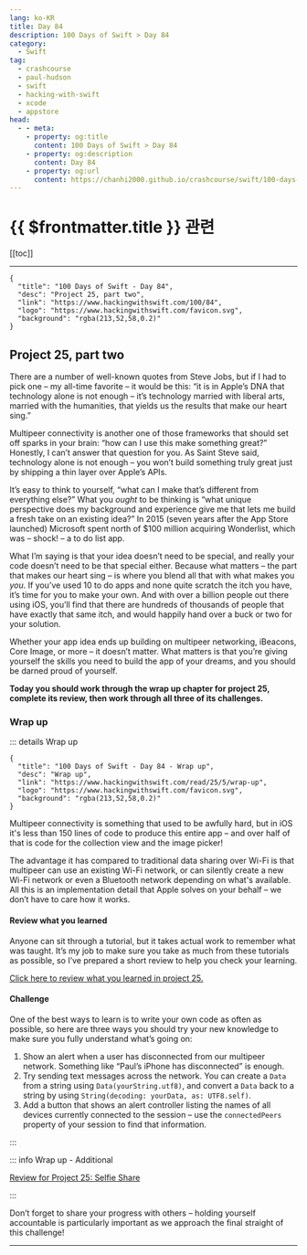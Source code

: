 ```yaml
---
lang: ko-KR
title: Day 84
description: 100 Days of Swift > Day 84
category:
  - Swift
tag: 
  - crashcourse
  - paul-hudson
  - swift
  - hacking-with-swift
  - xcode
  - appstore
head:
  - - meta:
    - property: og:title
      content: 100 Days of Swift > Day 84
    - property: og:description
      content: Day 84
    - property: og:url
      content: https://chanhi2000.github.io/crashcourse/swift/100-days-of-swift/84.html
---
```


# {{ $frontmatter.title }} 관련

[[toc]]

---

```component VPCard
{
  "title": "100 Days of Swift - Day 84",
  "desc": "Project 25, part two",
  "link": "https://www.hackingwithswift.com/100/84",
  "logo": "https://www.hackingwithswift.com/favicon.svg",
  "background": "rgba(213,52,58,0.2)"
}
```

## Project 25, part two

There are a number of well-known quotes from Steve Jobs, but if I had to pick one – my all-time favorite – it would be this: “it is in Apple’s DNA that technology alone is not enough – it’s technology married with liberal arts, married with the humanities, that yields us the results that make our heart sing.”

Multipeer connectivity is another one of those frameworks that should set off sparks in your brain: “how can I use this make something great?” Honestly, I can’t answer that question for you. As Saint Steve said, technology alone is not enough – you won’t build something truly great just by shipping a thin layer over Apple’s APIs.

It’s easy to think to yourself, “what can I make that’s different from everything else?” What you _ought_ to be thinking is “what unique perspective does my background and experience give me that lets me build a fresh take on an existing idea?” In 2015 (seven years after the App Store launched) Microsoft spent north of $100 million acquiring Wonderlist, which was – shock! – a to do list app.

What I’m saying is that your idea doesn’t need to be special, and really your code doesn’t need to be that special either. Because what matters – the part that makes our heart sing – is where you blend all that with what makes you _you_. If you’ve used 10 to do apps and none quite scratch the itch you have, it’s time for you to make your own. And with over a billion people out there using iOS, you’ll find that there are hundreds of thousands of people that have exactly that same itch, and would happily hand over a buck or two for your solution.

Whether your app idea ends up building on multipeer networking, iBeacons, Core Image, or more – it doesn’t matter. What matters is that you’re giving yourself the skills you need to build the app of your dreams, and you should be darned proud of yourself.

__Today you should work through the wrap up chapter for project 25, complete its review, then work through all three of its challenges.__

### Wrap up

::: details Wrap up

```component VPCard
{
  "title": "100 Days of Swift - Day 84 - Wrap up",
  "desc": "Wrap up",
  "link": "https://www.hackingwithswift.com/read/25/5/wrap-up",
  "logo": "https://www.hackingwithswift.com/favicon.svg",
  "background": "rgba(213,52,58,0.2)"
}
```

<VidStack src="youtube/H82q9rmL9mk" />

Multipeer connectivity is something that used to be awfully hard, but in iOS it's less than 150 lines of code to produce this entire app – and over half of that is code for the collection view and the image picker!

The advantage it has compared to traditional data sharing over Wi-Fi is that multipeer can use an existing Wi-Fi network, or can silently create a new Wi-Fi network or even a Bluetooth network depending on what's available. All this is an implementation detail that Apple solves on your behalf – we don’t have to care how it works.

#### Review what you learned

Anyone can sit through a tutorial, but it takes actual work to remember what was taught. It’s my job to make sure you take as much from these tutorials as possible, so I’ve prepared a short review to help you check your learning.

[Click here to review what you learned in project 25.][project-25-selfie-share]

#### Challenge

One of the best ways to learn is to write your own code as often as possible, so here are three ways you should try your new knowledge to make sure you fully understand what’s going on:

1. Show an alert when a user has disconnected from our multipeer network. Something like “Paul’s iPhone has disconnected” is enough.
2. Try sending text messages across the network. You can create a `Data` from a string using `Data(yourString.utf8)`, and convert a `Data` back to a string by using `String(decoding: yourData, as: UTF8.self)`.
3. Add a button that shows an alert controller listing the names of all devices currently connected to the session – use the `connectedPeers` property of your session to find that information.

:::

::: info Wrap up - Additional

[Review for Project 25: Selfie Share][project-25-selfie-share]

:::

Don’t forget to share your progress with others – holding yourself accountable is particularly important as we approach the final straight of this challenge!

---


[project-25-selfie-share]: https://www.hackingwithswift.com/review/hws/project-25-selfie-share